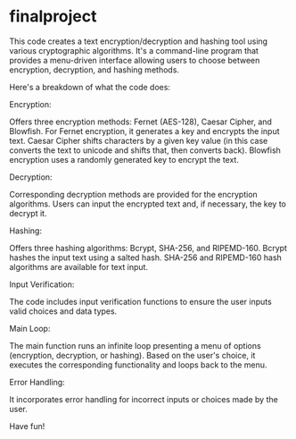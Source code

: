 # finalproject

This code creates a text encryption/decryption and hashing tool using various cryptographic algorithms. 
It's a command-line program that provides a menu-driven interface allowing users to choose between encryption, decryption, and hashing methods.

Here's a breakdown of what the code does:

Encryption:

Offers three encryption methods: Fernet (AES-128), Caesar Cipher, and Blowfish.
For Fernet encryption, it generates a key and encrypts the input text.
Caesar Cipher shifts characters by a given key value (in this case converts the text to unicode and shifts that, then converts back).
Blowfish encryption uses a randomly generated key to encrypt the text.

Decryption:

Corresponding decryption methods are provided for the encryption algorithms.
Users can input the encrypted text and, if necessary, the key to decrypt it.

Hashing:

Offers three hashing algorithms: Bcrypt, SHA-256, and RIPEMD-160.
Bcrypt hashes the input text using a salted hash.
SHA-256 and RIPEMD-160 hash algorithms are available for text input.

Input Verification:

The code includes input verification functions to ensure the user inputs valid choices and data types. 

Main Loop:

The main function runs an infinite loop presenting a menu of options (encryption, decryption, or hashing).
Based on the user's choice, it executes the corresponding functionality and loops back to the menu.

Error Handling:

It incorporates error handling for incorrect inputs or choices made by the user.

Have fun!
